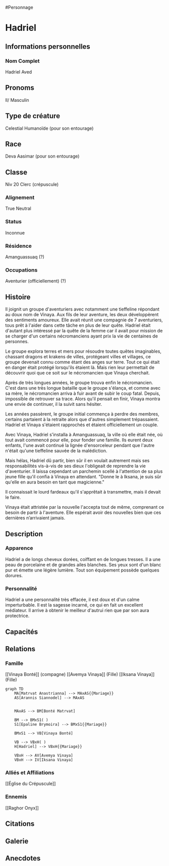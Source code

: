 #Personnage 

# Hadriel

## Informations personnelles
### Nom Complet
Hadriel Aved
## Pronoms
Il/ Masculin
## Type de créature
Celestial
Humanoïde (pour son entourage)
## Race
Deva
Aasimar (pour son entourage)
## Classe
Niv 20 Clerc (crépuscule)
### Alignement
True Neutral
### Status
Inconnue

### Résidence
Amanguassuaq (?)
### Occupations
Aventurier (officiellement)
(?)
## Histoire

Il joignit un groupe d'aventuriers avec notamment une tieffeline répondant au doux nom de Vinaya. Aux fils de leur aventure, les deux développèrent des sentiments amoureux.
Elle avait réunit une compagnie de 7 aventuriers, tous prêt à l'aider dans cette tâche en plus de leur quête. 
Hadriel était d'autant plus intéressé par la quête de la femme car il avait pour mission de se charger d'un certains nécromanciens ayant prix la vie de centaines de personnes.

Le groupe explora terres et mers pour résoudre toutes quêtes imaginables, chassant dragons et krakens de villes, protégeant villes et villages, ce groupe devenait connu comme étant des anges sur terre. Tout ce qui était en danger était protégé lorsqu'ils étaient là.
Mais rien leur permettait de découvrir quoi que ce soit sur le nécromancien que Vinaya cherchait.

Après de très longues années, le groupe trouva enfin le nécromancien.
C'est dans une très longue bataille que le groupe s'élança, et comme avec sa mère, le nécromancien arriva à fuir avant de subir le coup fatal. Depuis, impossible de retrouver sa trace.
Alors qu'il pensait en finir, Vinaya montra une envie de continuer, il la suivit sans hésiter.

Les années passèrent, le groupe initial commença à perdre des membres, certains partaient à la retraite alors que d'autres simplement trépassaient.
Hadriel et Vinaya s'étaient rapprochés et étaient officiellement un couple.

Avec Vinaya, Hadriel s'installa à Amanguassuaq, la ville où elle était née, où tout avait commencé pour elle, pour fonder une famille.
Ils eurent deux enfants, l'une avait continué la lignée d'ensorceleur pendant que l'autre n'était qu'une tieffeline sauvée de la malédiction.

Mais hélas, Hadriel dû partir, bien sûr il en voulait autrement mais ses responsabilités vis-à-vis de ses dieux l'obligeait de reprendre la vie d'aventurier. Il laissa cependant un parchemin scellé à l'attention de sa plus jeune fille qu'il confia à Vinaya en attendant.
"Donne le à Iksana, je suis sûr qu'elle en aura besoin en tant que magicienne."

Il connaissait le lourd fardeaux qu'il s'apprêtait à transmettre, mais il devait le faire.

Vinaya était attristée par la nouvelle l'accepta tout de même, comprenant ce besoin de partir à l'aventure. Elle espérait avoir des nouvelles bien que ces dernières n’arrivaient jamais. 

## Description
### Apparence
Hadriel a de longs cheveux dorées, coiffant en de longues tresses. Il a une peau de porcelaine et de grandes ailes blanches.
Ses yeux sont d'un blanc pur et émette une légère lumière.
Tout son équipement possède quelques dorures.
### Personnalité
Hadriel a une personnalité très effacée, il est doux et d'un calme imperturbable.
Il est la sagesse incarné, ce qui en fait un excellent médiateur.
Il arrive à obtenir le meilleur d'autrui rien que par son aura protectrice. 
## Capacités

## Relations
### Famille
[[Vinaya Bonté]] (compagne)
[[Avemya Vinaya]] (Fille)
[[Iksana Vinaya]] (Fille)

```mermaid
graph TD
    MA[Matrvat Anastrianna] --> MAxAS{{Mariage}}
    AS[Arannis Siannodel] --> MAxAS
    

    MAxAS --> BM[Bonté Matrvat]

	BM --> BMxS1( )
    S1[Epaline Brymoira] --> BMxS1{{Mariage}}
    
    BMxS1 --> VB[Vinaya Bonté]

	VB --> VBxH( )
    H[Hadriel] --> VBxH{{Mariage}}

	VBxH --> AV[Avemya Vinaya]
	VBxH --> IV[Iksana Vinaya]
```

### Alliés et Affiliations
[[Église du Crépuscule]]
### Ennemis
[[Raghor Onyx]]

## Citations

## Galerie

## Anecdotes
